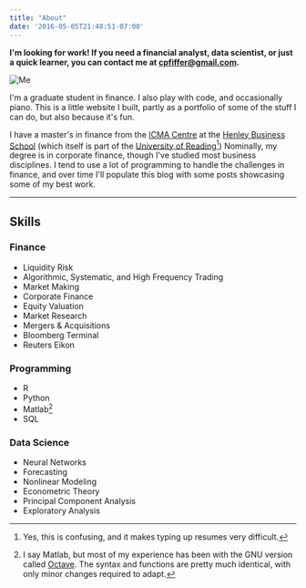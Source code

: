 ```yaml
---
title: "About"
date: '2016-05-05T21:48:51-07:00'
---
```


__I'm looking for work! If you need a financial analyst, data scientist, or just a quick learner, you can contact me at [cpfiffer@gmail.com](mailto:cpfiffer@gmail.com).__

![Me](https://lh3.googleusercontent.com/EjfH_u4TJChj5ysOWJfYIvILZlrO5a920MapM3rzCKRm6VPZ6uQMwrsuFaTNGQQ1kZmkcEH6qDktF6IXNVScMaT4iRXYQUH-_SkO6iP1fXjY5ko9_mSKgPDohd9AhAfZHC-RrPlgj_-e_bkSlBcjUeZGAYNbUKUwOKL0_Bgq1WhosIP7JeaEhVpVvVqNrlFhdT35AiK3nUeg2YyXUd9bcYeQovbOUa6AaKtxYOkQybhAd0soUQwVnu0yRgd_drwXejWSLqkaRmLbNYAURb4NAQZOC9EblRAIMwWO5RtvpBz6MptI3PtHvOd0bhc3z0SsuyQauBhi4dF7pjxOrdZjnZMn0XhvH3pBGcEix2oR4tprFFzzCTsTxWW-2X9Xbgneem9lGr_qIYDc2ArlRGxzH0_hyW-k20a70ZDTDkj5fYQXvb0z3ScRlzdVrvaW2bsFLMXMQCn3Au6Inc0OnlOUYTX8Nx2KHbUUxSWhdRDoTmeq-p6nDoaZoEjXU28J8lvmBzjdR4d2oPk3aT-zIg6VC9i7pIRGZ55zASs4lQ0sd4nHdgFMPIfWUvSWs65x37vqpEZ7YHRpLCVZ8kXIohKTJsA6pzqPyl5tv9YZCCVfaq4zhlsO3boza8Y9iBi_0Teo-uXG6_9joEWUGDP0tjTcrmx4vmBJqLyFgLP3FvkJK7c=w944-h1257-no)

I'm a graduate student in finance. I also play with code, and occasionally piano. This is a little website I built, partly as a portfolio of some of the stuff I can do, but also because it's fun.

I have a master's in finance from the [ICMA Centre](http://www.icmacentre.ac.uk/) at the [Henley Business School](http://www.henley.ac.uk/) (which itself is part of the [University of Reading](https://www.reading.ac.uk/)[^1]) Nominally, my degree is in corporate finance, though I've studied most business disciplines. I tend to use a lot of programming to handle the challenges in finance, and over time I'll populate this blog with some posts showcasing some of my best work.

---
## Skills

### Finance
* Liquidity Risk
* Algorithmic, Systematic, and High Frequency Trading
* Market Making
* Corporate Finance
* Equity Valuation
* Market Research
* Mergers & Acquisitions
* Bloomberg Terminal
* Reuters Eikon

### Programming
* R
* Python
* Matlab[^2]
* SQL

### Data Science
* Neural Networks
* Forecasting
* Nonlinear Modeling
* Econometric Theory
* Principal Component Analysis
* Exploratory Analysis

[^1]: Yes, this is confusing, and it makes typing up resumes very difficult.
[^2]: I say Matlab, but most of my experience has been with the GNU version called [Octave](https://www.gnu.org/software/octave/). The syntax and functions are pretty much identical, with only minor changes required to adapt.
